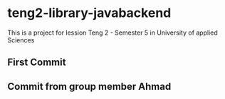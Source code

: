 # teng2-library-javabackend
This is a project for lession Teng 2 - Semester 5 in University of applied Sciences 
## First Commit

## Commit from group member Ahmad
